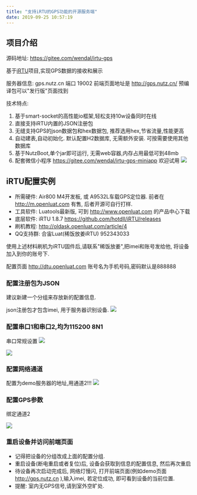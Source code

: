 ```yaml
---
title: "支持iRTU的GPS功能的开源服务端"
date: 2019-09-25 10:57:19
---
```


## 项目介绍

源码地址: https://gitee.com/wendal/irtu-gps

基于[iRTU](https://github.com/hotdll/iRTU)项目,实现GPS数据的接收和展示

服务器信息: gps.nutz.cn 端口 19002 前端页面地址是 http://gps.nutz.cn/ 预编译包可以"发行版"页面找到

技术特点:
1. 基于smart-socket的高性能io框架,轻松支持10w设备同时在线
2. 直接支持iRTU内置的JSON注册包
3. 无缝支持GPS的json数据包和hex数据包, 推荐选用hex,节省流量,性能更高
4. 自动建表,自动初始化. 默认配置H2数据库, 无需额外安装. 可按需要使用其他数据库
5. 基于NutzBoot,单个jar即可运行, 无需web容器,内存占用最低可到48mb
6. 配套微信小程序 https://gitee.com/wendal/irtu-gps-miniapp 欢迎试用
![](http://doc.openluat.com/api/static/editormd/php/../uploads/5_42420.jpg)

## iRTU配置实例

* 所需硬件: Air800 M4开发板, 或 A9532L车载GPS定位器. 前者在 http://m.openluat.com 有售, 后者开源可自行打样.
* 工具软件: Luatools最新版, 可到 http://www.openluat.com 的产品中心下载
* 底层软件: iRTU 1.8.7 https://github.com/hotdll/iRTU/releases
* 刷机教程: http://oldask.openluat.com/article/4
* QQ支持群: 合宙Luat(稀饭放姜iRTU) 952343033

使用上述材料刷机为iRTU固件后,请联系"稀饭放姜",把imei和账号发给他, 将设备加入到你的账号下.

配置页面 http://dtu.openluat.com 账号名为手机号码,密码默认是888888

### 配置注册包为JSON

建议新建一个分组来存放新的配置信息.

json注册包才包含imei, 用于服务器识别设备.
![](http://doc.openluat.com/api/static/editormd/php/../uploads/5_24661.jpg)

### 配置串口1和串口2,均为115200 8N1

串口常规设置
![](http://doc.openluat.com/api/static/editormd/php/../uploads/5_33686.jpg)

![](http://doc.openluat.com/api/static/editormd/php/../uploads/5_78117.jpg)

### 配置网络通道

配置为demo服务器的地址,用通道2!!!
![](http://doc.openluat.com/api/static/editormd/php/../uploads/5_68338.jpg)

### 配置GPS参数

绑定通道2

![](http://doc.openluat.com/api/static/editormd/php/../uploads/5_90324.jpg)

### 重启设备并访问前端页面

* 记得把设备的分组改成上面的配置分组.
* 重启设备(断电重启或者复位)后, 设备会获取到信息的配置信息, 然后再次重启
* 待设备再次启动完成后, 网络灯慢闪, 打开前端页面(例如demo页面 http://gps.nutz.cn ),输入imei, 若定位成功, 即可看到设备的当前位置.
* 提醒: 室内无GPS信号,请到室外空旷处.
